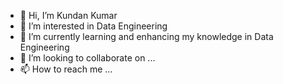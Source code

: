 - 👋 Hi, I’m Kundan Kumar
- 👀 I’m interested in Data Engineering
- 🌱 I’m currently learning and enhancing my knowledge in Data Engineering
- 💞️ I’m looking to collaborate on ...
- 📫 How to reach me ...

<!---
kundank2/kundank2 is a ✨ special ✨ repository because its `README.md` (this file) appears on your GitHub profile.
You can click the Preview link to take a look at your changes.
--->
